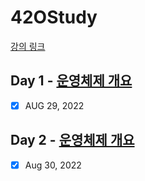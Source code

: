 # 42OStudy
[강의 링크](http://www.kocw.net/home/cview.do?cid=4b9cd4c7178db077)

## Day 1 - [운영체제 개요](https://veggie-garden.github.io/study/42OStudy-Day1/)
- [x] AUG 29, 2022

## Day 2 - [운영체제 개요](https://veggie-garden.github.io/study/42OStudy-Day2/)
- [x] Aug 30, 2022 